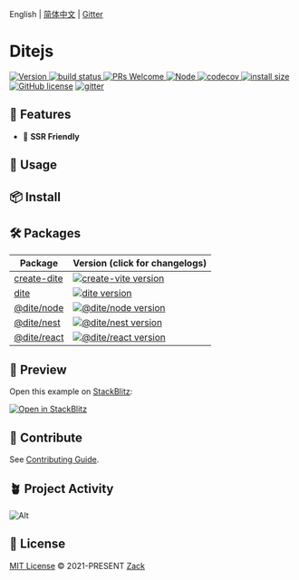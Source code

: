 English | [简体中文](./README_zh-CN.md) | [Gitter](https://gitter.im/ditejs/dite)

# Ditejs

<p>
  <a href="https://www.npmjs.com/package/dite">
    <img src="https://badgen.net/npm/v/dite" alt="Version">
  </a>
  <a href="https://github.com/ditejs/dite" target="_blank">
    <img src="https://github.com/ditejs/dite/workflows/CI/badge.svg" alt="build status"  />
  </a>
  <a href="https://github.com/ditejs/dite/pulls">
    <img src="https://img.shields.io/badge/PRs-welcome-brightgreen.svg" alt="PRs Welcome" />
  </a>
  <a href="https://github.com/ditejs/dite">
    <img src="https://img.shields.io/badge/node-%3E=14-green.svg?color=4dc71f" alt="Node" />
  </a>
  <a href="https://codecov.io/gh/ditejs/dite" >
    <img src="https://codecov.io/gh/ditejs/dite/branch/master/graph/badge.svg" alt="codecov"/>
  </a>
  <a href="https://packagephobia.com/result?p=dite">
    <img src="https://packagephobia.com/badge?p=dite" alt="install size" />
  </a>
  <a href="/LICENSE"><img src="https://img.shields.io/badge/license-MIT-blue.svg" alt="GitHub license" /></a>
  <a href="https://gitter.im/ditejs/dite?utm_source=badge&utm_medium=badge&utm_campaign=pr-badge&utm_content=badge">
    <img src="https://badges.gitter.im/ditejs/dite.svg" alt="gitter">
  </a>
</p>

## 🚀 Features

- 🔋 **SSR Friendly**

## 🦄 Usage

## 📦 Install

## 🛠 Packages

| Package                                   | Version (click for changelogs)                                                                                |
|-------------------------------------------|:--------------------------------------------------------------------------------------------------------------|
| [create-dite](packages/create-dite)       | [![create-vite version](https://badgen.net/npm/v/create-dite)](packages/create-dite/CHANGELOG.md)             |
| [dite](packages/dite)                     | [![dite version](https://badgen.net/npm/v/dite)](packages/dite/CHANGELOG.md)                                  |
| [@dite/node](packages/node)               | [![@dite/node version](https://badgen.net/npm/v/@dite/node)](packages/node/CHANGELOG.md)                      |
| [@dite/nest](packages/nest)               | [![@dite/nest version](https://badgen.net/npm/v/@dite/nest)](packages/nest/CHANGELOG.md)                      |
| [@dite/react](packages/react)             | [![@dite/react version](https://badgen.net/npm/v/@dite/react)](packages/react/CHANGELOG.md)                   |

## 🌈 Preview

Open this example on [StackBlitz](https://stackblitz.com):

[![Open in StackBlitz](https://developer.stackblitz.com/img/open_in_stackblitz.svg)](https://stackblitz.com/github.com/ditejs/dite/tree/master/examples/boilerplate?title=DiteStater)

## 🧱 Contribute

See [Contributing Guide](./CONTRIBUTING.md).

## 🪴 Project Activity

![Alt](https://repobeats.axiom.co/api/embed/ae0072d06cf7a5ad7c73a1af62e468defde2ce11.svg "Repobeats analytics image")

## 📄 License

[MIT License](https://github.com/ditejs/dite/blob/master/LICENSE) © 2021-PRESENT [Zack](https://github.com/loyep)
